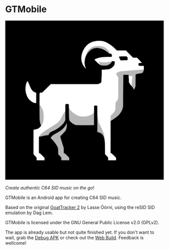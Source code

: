# GTMobile

![goat](android/app/src/main/ic_launcher-playstore.png)

*Create authentic C64 SID music on the go!*

GTMobile is an Android app for creating C64 SID music.

Based on the original [GoatTracker 2](https://sourceforge.net/projects/goattracker2/) by Lasse Öörni,
using the reSID SID emulation by Dag Lem.

GTMobile is licensed under the GNU General Public License v2.0 (GPLv2).

The app is already usable but not quite finished yet. If you don't want to wait,
grab the [Debug APK](https://drive.google.com/file/d/1B_LMvW3vUbYGw5DYRs7wx34yW9SLj_k5/view?usp=drive_link) or
check out the [Web Build](https://2bt.github.io/gtmobile). Feedback is wellcome!
